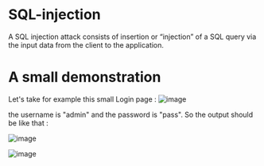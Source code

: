 # SQL-injection
 A SQL injection attack consists of insertion or “injection” of a SQL query via the input data from the client to the application.

# A small demonstration
  Let's take for example this small Login page : 
  ![image](https://github.com/zaid1729/SQL-injection/assets/107809533/7c1b92bc-418c-4fbc-8f85-aeeabcf3f84c)

  the username is "admin" and the password is "pass". So the output should be like that :  

   ![image](https://github.com/zaid1729/SQL-injection/assets/107809533/849357a1-63b9-4318-a62d-63b5766ea9f3)

   ![image](https://github.com/zaid1729/SQL-injection/assets/107809533/3b4f4829-1e72-4efb-a73f-9b80aa31c12e)
      




      


